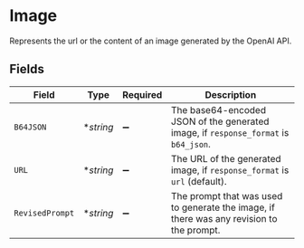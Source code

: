 # Image

Represents the url or the content of an image generated by the OpenAI API.


## Fields

| Field                                                                                    | Type                                                                                     | Required                                                                                 | Description                                                                              |
| ---------------------------------------------------------------------------------------- | ---------------------------------------------------------------------------------------- | ---------------------------------------------------------------------------------------- | ---------------------------------------------------------------------------------------- |
| `B64JSON`                                                                                | **string*                                                                                | :heavy_minus_sign:                                                                       | The base64-encoded JSON of the generated image, if `response_format` is `b64_json`.      |
| `URL`                                                                                    | **string*                                                                                | :heavy_minus_sign:                                                                       | The URL of the generated image, if `response_format` is `url` (default).                 |
| `RevisedPrompt`                                                                          | **string*                                                                                | :heavy_minus_sign:                                                                       | The prompt that was used to generate the image, if there was any revision to the prompt. |